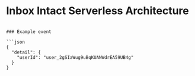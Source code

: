 # Inbox Intact Serverless Architecture

````

### Example event

```json
{
  "detail": {
    "userId": "user_2gSIaWug9uBqKUANWdrEA59UB4g"
  }
}
````
